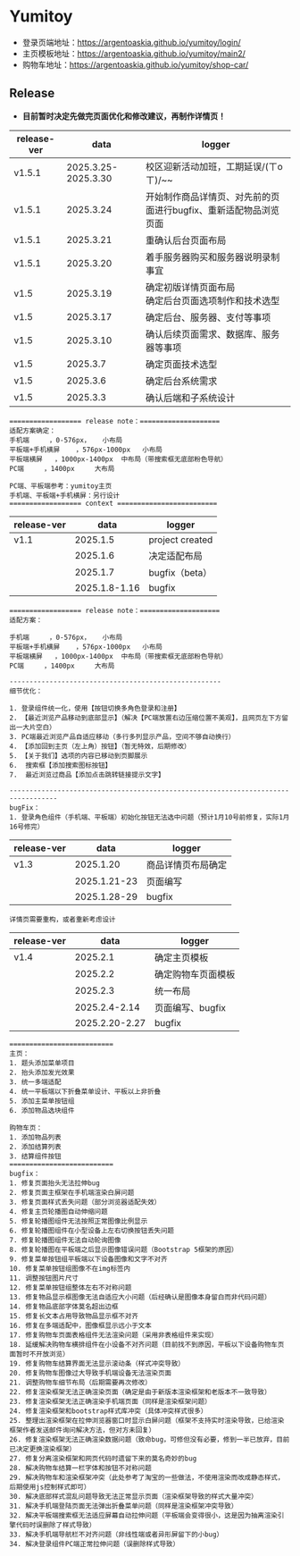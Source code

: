 # Yumitoy

- 登录页端地址：https://argentoaskia.github.io/yumitoy/login/
- 主页模板地址：https://argentoaskia.github.io/yumitoy/main2/
- 购物车地址：https://argentoaskia.github.io/yumitoy/shop-car/

## Release

- **目前暂时决定先做完页面优化和修改建议，再制作详情页！**

| release-ver | data                | logger                                                       |
| ----------- | ------------------- | ------------------------------------------------------------ |
| v1.5.1      | 2025.3.25-2025.3.30 | 校区迎新活动加班，工期延误/(ㄒoㄒ)/~~                        |
| v1.5.1      | 2025.3.24           | 开始制作商品详情页、对先前的页面进行bugfix、重新适配物品浏览页面 |
| v1.5.1      | 2025.3.21           | 重确认后台页面布局                                           |
| v1.5.1      | 2025.3.20           | 着手服务器购买和服务器说明录制事宜                           |
| v1.5        | 2025.3.19           | 确定初版详情页面布局<br />确定后台页面选项制作和技术选型     |
| v1.5        | 2025.3.17           | 确定后台、服务器、支付等事项                                 |
| v1.5        | 2025.3.10           | 确认后续页面需求、数据库、服务器等事项                       |
| v1.5        | 2025.3.7            | 确定页面技术选型                                             |
| v1.5        | 2025.3.6            | 确定后台系统需求                                             |
| v1.5        | 2025.3.3            | 确认后端和子系统设计                                         |

```
================== release note：====================
适配方案确定：
手机端		，0-576px， 	小布局
平板端+手机横屏	，576px-1000px	小布局
平板端横屏	，1000px-1400px	中布局（带搜索框无底部粉色导航）
PC端		，1400px		大布局

PC端、平板端参考：yumitoy主页
手机端、平板端+手机横屏：另行设计
================== context =========================
```



| release-ver | data          | logger          |
| ----------- | ------------- | --------------- |
| v1.1        | 2025.1.5      | project created |
|             | 2025.1.6      | 决定适配布局    |
|             | 2025.1.7      | bugfix（beta）  |
|             | 2025.1.8-1.16 | bugfix          |

```
================== release note：====================
适配方案：

手机端		，0-576px， 	小布局
平板端+手机横屏	，576px-1000px	小布局
平板端横屏	，1000px-1400px	中布局（带搜索框无底部粉色导航）
PC端		，1400px		大布局

-----------------------------------------------------
细节优化：

1. 登录组件统一化，使用【按钮切换多角色登录和注册】
2. 【最近浏览产品移动到底部显示】（解决【PC端放置右边压缩位置不美观】，且网页左下方留出一大片空白）
3. PC端最近浏览产品自适应移动（多行多列显示产品，空间不够自动换行）
4. 【添加回到主页（左上角）按钮】（暂无特效，后期修改）
5. 【关于我们】选项的内容已移动到页脚展示
6.  搜索框【添加搜索图标按钮】
7.  最近浏览过商品【添加点击跳转链接提示文字】

----------------------------------------------------------------------------------
bugFix：
1. 登录角色组件（手机端、平板端）初始化按钮无法选中问题（预计1月10号前修复，实际1月16号修完）
```

| release-ver | data         | logger             |
| ----------- | ------------ | ------------------ |
| v1.3        | 2025.1.20    | 商品详情页布局确定 |
|             | 2025.1.21-23 | 页面编写           |
|             | 2025.1.28-29 | bugfix             |

```
详情页需要重构，或者重新考虑设计
```

| release-ver | data           | logger             |
| ----------- | -------------- | ------------------ |
| v1.4        | 2025.2.1       | 确定主页模板       |
|             | 2025.2.2       | 确定购物车页面模板 |
|             | 2025.2.3       | 统一布局           |
|             | 2025.2.4-2.14  | 页面编写、bugfix   |
|             | 2025.2.20-2.27 | bugfix             |

```
==========================
主页：
1. 题头添加菜单项目
2. 抬头添加发光效果
3. 统一多端适配
4. 统一平板端以下折叠菜单设计、平板以上非折叠
5. 添加主菜单按钮组
6. 添加物品选块组件

购物车页：
1. 添加物品列表
2. 添加结算列表
3. 结算组件按钮
==========================
bugfix：
1. 修复页面抬头无法拉伸bug
2. 修复页面主框架在手机端渲染白屏问题
3. 修复页面样式丢失问题（部分浏览器适配失效）
4. 修复主页轮播图自动伸缩问题
5. 修复轮播图组件无法按照正常图像比例显示
6. 修复轮播图组件在小型设备上左右切换按钮丢失问题
7. 修复轮播图组件无法自动轮询图像
8. 修复轮播图在平板端之后显示图像错误问题（Bootstrap 5框架的原因）
9. 修复菜单按钮组平板端以下设备图像和文字不对齐
10. 修复菜单按钮组图像不在img标签内
11. 调整按钮图片尺寸
12. 修复菜单按钮组整体左右不对称问题
13. 修复物品显示框图像无法自适应大小问题（后经确认是图像本身留白而非代码问题）
14. 修复物品底部字体莫名超出边框
15. 修复长文本占用导致物品显示框不对齐
16. 修复在多端适配中，图像框显示远小于文本
17. 修复购物车页面表格组件无法渲染问题（采用非表格组件来实现）
18. 延缓解决购物车横排组件在小设备不对齐问题（目前找不到原因，平板以下设备购物车页面暂时不开放浏览）
19. 修复购物车结算界面无法显示滚动条（样式冲突导致）
20. 修复购物车图像过大导致手机端设备无法渲染页面
21. 调整购物车细节布局（后期需要再次修改）
22. 修复渲染框架无法正确渲染页面（确定是由于新版本渲染框架和老版本不一致导致）
23. 修复渲染框架无法正确渲染手机端页面（同样是渲染框架问题）
24. 修复渲染框架和bootstrap样式库冲突（具体冲突样式很多）
25. 整理出渲染框架在拉伸浏览器窗口时显示白屏问题（框架不支持实时渲染导致，已给渲染框架作者发送邮件询问解决方法，但对方未回复）
26. 修复渲染框架无法正确渲染数据问题（致命bug，可修但没有必要，修到一半已放弃，目前已决定更换渲染框架）
27. 修复分离渲染框架和网页代码时遗留下来的莫名奇妙的bug
28. 解决购物车结算一栏字体和按钮不对称问题
29. 解决购物车和渲染框架冲突（此处参考了淘宝的一些做法，不使用渲染而改成静态样式，后期使用js控制样式即可）
30. 解决底部样式混乱问题导致无法正常显示页面（渲染框架导致的样式大量冲突）
31. 解决手机端登陆页面无法弹出折叠菜单问题（同样是渲染框架冲突导致）
32. 解决平板端搜索框无法适应屏幕自动拉伸问题（平板端会变得很小，这是因为抽离渲染引擎代码时误删除了样式导致）
33. 解决手机端导航栏不对齐问题（非线性端或者异形屏留下的小bug）
34. 解决登录组件PC端正常拉伸问题（误删除样式导致）
```
